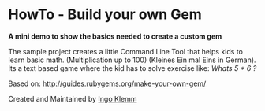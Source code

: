 # HowTo - Build your own Gem

__A mini demo to show the basics needed to create a custom gem__

The sample project creates a little Command Line Tool that helps kids to learn basic math. (Multiplication up to 100) (Kleines Ein mal Eins in German). 
Its a text based game where the kid has to solve exercise like: _Whats 5 * 6 ?_

Based on: http://guides.rubygems.org/make-your-own-gem/

Created and Maintained by [Ingo Klemm](http://www.devpix.de)





